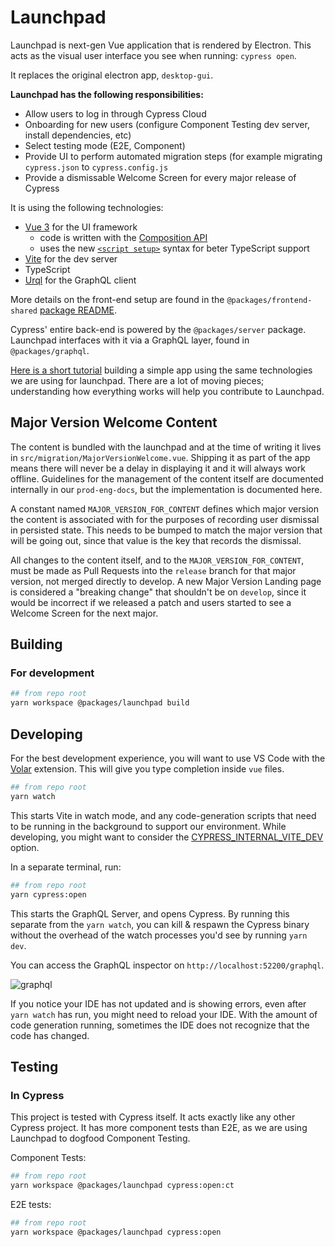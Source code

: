 # Launchpad

Launchpad is next-gen Vue application that is rendered by Electron. This acts as the visual user interface you see when running: `cypress open`.

It replaces the original electron app, `desktop-gui`.

**Launchpad has the following responsibilities:**

- Allow users to log in through Cypress Cloud
- Onboarding for new users (configure Component Testing dev server, install dependencies, etc)
- Select testing mode (E2E, Component)
- Provide UI to perform automated migration steps (for example migrating `cypress.json` to `cypress.config.js`
- Provide a dismissable Welcome Screen for every major release of Cypress

It is using the following technologies:

- [Vue 3](https://v3.vuejs.org/guide/introduction.html) for the UI framework
  - code is written with the [Composition API](https://v3.vuejs.org/guide/composition-api-introduction.html) 
  - uses the new [`<script setup>`](https://v3.vuejs.org/api/sfc-script-setup.html#basic-syntax) syntax for beter TypeScript support
- [Vite](https://vitejs.dev/) for the dev server
- TypeScript
- [Urql](https://formidable.com/open-source/urql/) for the GraphQL client

More details on the front-end setup are found in the `@packages/frontend-shared` [package README](../frontend-shared/README.md).

Cypress' entire back-end is powered by the `@packages/server` package. Launchpad interfaces with it via a GraphQL layer, found in `@packages/graphql`.

[Here is a short tutorial](https://github.com/lmiller1990/vue-3-urql-example) building a simple app using the same technologies we are using for launchpad. There are a lot of moving pieces; understanding how everything works will help you contribute to Launchpad.

## Major Version Welcome Content

The content is bundled with the launchpad and at the time of writing it lives in `src/migration/MajorVersionWelcome.vue`. Shipping it as part of the app means there will never be a delay in displaying it and it will always work offline. Guidelines for the management of the content itself are documented internally in our `prod-eng-docs`, but the implementation is documented here.

A constant named `MAJOR_VERSION_FOR_CONTENT` defines which major version the content is associated with for the purposes of recording user dismissal in persisted state. This needs to be bumped to match the major version that will be going out, since that value is the key that records the dismissal.

All changes to the content itself, and to the `MAJOR_VERSION_FOR_CONTENT`, must be made as Pull Requests into the `release` branch for that major version, not merged directly to develop. A new Major Version Landing page is considered a "breaking change" that shouldn't be on `develop`, since it would be incorrect if we released a patch and users started to see a Welcome Screen for the next major. 

## Building

### For development

```bash
## from repo root
yarn workspace @packages/launchpad build
```

## Developing

For the best development experience, you will want to use VS Code with the [Volar](https://marketplace.visualstudio.com/items?itemName=Vue.volar) extension. This will give you type completion inside `vue` files.


```bash
## from repo root
yarn watch
```

This starts Vite in watch mode, and any code-generation scripts that need to be running in the background to support our environment. While developing, you might want to consider the [CYPRESS_INTERNAL_VITE_DEV](../../CONTRIBUTING.md#internal-vite-options) option.

In a separate terminal, run:

```bash
## from repo root
yarn cypress:open
```

This starts the GraphQL Server, and opens Cypress. By running this separate from the `yarn watch`, you can kill & respawn the Cypress binary without the overhead of the watch processes you'd see by running `yarn dev`. 

You can access the GraphQL inspector on `http://localhost:52200/graphql`.

![graphql](../graphql/gql.png)

If you notice your IDE has not updated and is showing errors, even after `yarn watch` has run, you might need to reload your IDE. With the amount of code generation running, sometimes the IDE does not recognize that the code has changed.

## Testing

### In Cypress

This project is tested with Cypress itself. It acts exactly like any other Cypress project. It has more component tests than E2E, as we are using Launchpad to dogfood Component Testing.

Component Tests:

```bash
## from repo root
yarn workspace @packages/launchpad cypress:open:ct
```

E2E tests:

```bash
## from repo root
yarn workspace @packages/launchpad cypress:open
```

